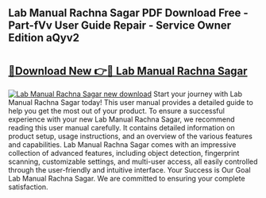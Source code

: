 ## Lab Manual Rachna Sagar PDF Download Free - Part-fVv User Guide Repair - Service Owner Edition aQyv2

# <h2><a href="http://bc6113.oget.top/?id=Lab+Manual+Rachna+Sagar">🔗Download New 👉🔴 Lab Manual Rachna Sagar</a></h2>

[![Lab Manual Rachna Sagar new download](https://i.imgur.com/5g1atiW.png)](http://bc6113.oget.top/?id=Lab+Manual+Rachna+Sagar)
Start your journey with Lab Manual Rachna Sagar today! This user manual provides a detailed guide to help you get the most out of your product. To ensure a successful experience with your new Lab Manual Rachna Sagar, we recommend reading this user manual carefully. It contains detailed information on product setup, usage instructions, and an overview of the various features and capabilities. Lab Manual Rachna Sagar comes with an impressive collection of advanced features, including object detection, fingerprint scanning, customizable settings, and multi-user access, all easily controlled through the user-friendly and intuitive interface. Your Success is Our Goal Lab Manual Rachna Sagar. We are committed to ensuring your complete satisfaction.
